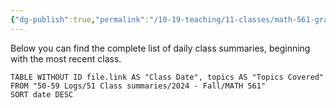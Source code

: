 ```yaml
---
{"dg-publish":true,"permalink":"/10-19-teaching/11-classes/math-561-graduate-algebra/2024-fall/daily-class-summaries/","updated":"2024-09-27T09:15:39-07:00"}
---
```


Below you can find the complete list of daily class summaries, beginning with the most recent class.

```dataview
TABLE WITHOUT ID file.link AS "Class Date", topics AS "Topics Covered"
FROM "50-59 Logs/51 Class summaries/2024 - Fall/MATH 561"
SORT date DESC
```
